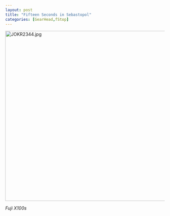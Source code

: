 ```yaml
---
layout: post
title: "Fifteen Seconds in Sebastopol"
categories: [GearHead,fStop]
---
```

<img alt="JOKR2344.jpg" src="http://www.botzilla.com/blog/archives/pix2014/JOKR2344.jpg" width="807" height="538" border="0" />

<i>Fuji X100s</i>


